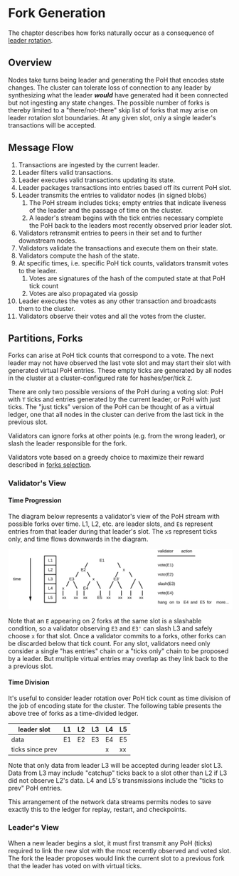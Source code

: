 # Fork Generation

The chapter describes how forks naturally occur as a consequence of [leader
rotation](leader-rotation.md).


## Overview

Nodes take turns being leader and generating the PoH that encodes state
changes.  The cluster can tolerate loss of connection to any leader by
synthesizing what the leader ***would*** have generated had it been connected
but not ingesting any state changes.  The possible number of forks is thereby
limited to a "there/not-there" skip list of forks that may arise on leader
rotation slot boundaries.  At any given slot, only a single leader's
transactions will be accepted.

## Message Flow

1. Transactions are ingested by the current leader.
2. Leader filters valid transactions.
3. Leader executes valid transactions updating its state.
4. Leader packages transactions into entries based off its current PoH slot.
5. Leader transmits the entries to validator nodes (in signed blobs)
   1. The PoH stream includes ticks; empty entries that indicate liveness of
      the leader and the passage of time on the cluster.
   2. A leader's stream begins with the tick entries necessary complete the PoH
      back to the leaders most recently observed prior leader slot.
6. Validators retransmit entries to peers in their set and to further
   downstream nodes.
7. Validators validate the transactions and execute them on their state.
8. Validators compute the hash of the state.
9. At specific times, i.e. specific PoH tick counts, validators transmit votes
   to the leader.
   1. Votes are signatures of the hash of the computed state at that PoH tick
      count
   2. Votes are also propagated via gossip
10. Leader executes the votes as any other transaction and broadcasts them to
    the cluster.
11. Validators observe their votes and all the votes from the cluster.

## Partitions, Forks

Forks can arise at PoH tick counts that correspond to a vote.  The next leader
may not have observed the last vote slot and may start their slot with
generated virtual PoH entries.  These empty ticks are generated by all nodes in
the cluster at a cluster-configured rate for hashes/per/tick `Z`.

There are only two possible versions of the PoH during a voting slot: PoH with
`T` ticks and entries generated by the current leader, or PoH with just ticks.
The "just ticks" version of the PoH can be thought of as a virtual ledger, one
that all nodes in the cluster can derive from the last tick in the previous
slot.

Validators can ignore forks at other points (e.g. from the wrong leader), or
slash the leader responsible for the fork.

Validators vote based on a greedy choice to maximize their reward described in
[forks selection](fork-selection.md).

### Validator's View

#### Time Progression

The diagram below represents a validator's view of the
PoH stream with possible forks over time.  L1, L2, etc. are leader slots, and
`E`s represent entries from that leader during that leader's slot.  The `x`s
represent ticks only, and time flows downwards in the diagram.


<img alt="Fork generation" src="img/fork-generation.svg" class="center"/>

Note that an `E` appearing on 2 forks at the same slot is a slashable
condition, so a validator observing `E3` and `E3'` can slash L3 and safely
choose `x` for that slot.  Once a validator commits to a forks, other forks can
be discarded below that tick count.  For any slot, validators need only
consider a single "has entries" chain or a "ticks only" chain to be proposed by
a leader.  But multiple virtual entries may overlap as they link back to the a
previous slot.

#### Time Division

It's useful to consider leader rotation over PoH tick count as time division of
the job of encoding state for the cluster.  The following table presents the
above tree of forks as a time-divided ledger.

leader slot |  L1 | L2 | L3 | L4 | L5
-------|----|----|----|----|----
data      |  E1| E2 | E3 | E4  | E5
ticks since prev  | | | | x | xx

Note that only data from leader L3 will be accepted during leader slot L3.
Data from L3 may include "catchup" ticks back to a slot other than L2 if L3 did
not observe L2's data.  L4 and L5's transmissions include the "ticks to prev"
PoH entries.

This arrangement of the network data streams permits nodes to save exactly this
to the ledger for replay, restart, and checkpoints.

### Leader's View

When a new leader begins a slot, it must first transmit any PoH (ticks)
required to link the new slot with the most recently observed and voted slot.
The fork the leader proposes would link the current slot to a previous fork
that the leader has voted on with virtual ticks.
